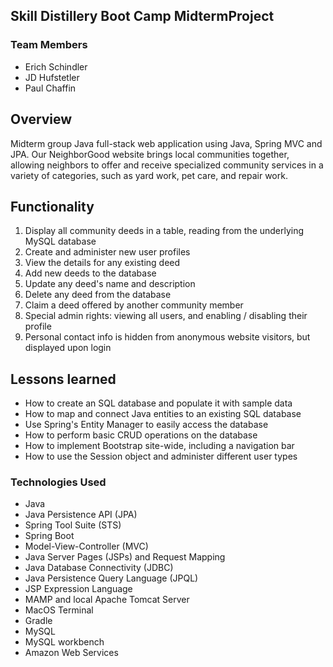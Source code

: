 ## Skill Distillery Boot Camp MidtermProject

### Team Members
* Erich Schindler
* JD Hufstetler
* Paul Chaffin


## Overview
Midterm group Java full-stack web application using Java, Spring MVC and JPA.
Our NeighborGood website brings local communities together, allowing neighbors to offer and receive specialized community services in a variety of categories, such as yard work, pet care, and repair work.


## Functionality
1. Display all community deeds in a table, reading from the underlying MySQL database
2. Create and administer new user profiles
3. View the details for any existing deed
4. Add new deeds to the database
5. Update any deed's name and description
6. Delete any deed from the database
7. Claim a deed offered by another community member
8. Special admin rights: viewing all users, and enabling / disabling their profile
9. Personal contact info is hidden from anonymous website visitors, but displayed upon login


## Lessons learned
* How to create an SQL database and populate it with sample data
* How to map and connect Java entities to an existing SQL database
* Use Spring's Entity Manager to easily access the database
* How to perform basic CRUD operations on the database
* How to implement Bootstrap site-wide, including a navigation bar
* How to use the Session object and administer different user types


### Technologies Used
* Java
* Java Persistence API (JPA)
* Spring Tool Suite (STS)
* Spring Boot
* Model-View-Controller (MVC)
* Java Server Pages (JSPs) and Request Mapping
* Java Database Connectivity (JDBC)
* Java Persistence Query Language (JPQL)
* JSP Expression Language
* MAMP and local Apache Tomcat Server
* MacOS Terminal
* Gradle
* MySQL
* MySQL workbench
* Amazon Web Services
